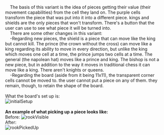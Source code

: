 &nbsp;&nbsp;&nbsp;&nbsp;The basis of this variant is the idea of pieces getting their value (their movement capabilities) from the cell
they land on. The purple cells transform the piece that was put into it into a different piece. kings and shields
are the only pieces that won't transform. There's a button that the user can use to see what piece it will be turned into.
<br/>
&nbsp;&nbsp;&nbsp;&nbsp;There are some other changes in this variant:
<br/>
&nbsp;&nbsp;&nbsp;&nbsp;-Regarding new pieces, the shield is a piece that can move like the king but cannot kill. The prince (the crown without the cross) can move like a king regarding its ability to move in every direction, but unlike the king which moves one cell at a time, the prince jumps two cells at a time. The general (the napolean hat) moves like a prince and king. The bishop is not a new piece, but in addition to the way it moves in traditional chess it can
move like a king. There aren't knights or queens.
<br/>
&nbsp;&nbsp;&nbsp;&nbsp;-Regarding the board (aside from it being 11x11), the transparent corner cells cannot be moved to. the user cannot put a piece on any of them. they remain, though, to retain the shape of the board.
<br/>
<br/>
What the board's set up is:
<br/>
![initialSetup](https://user-images.githubusercontent.com/113654579/221073067-4dbf6034-25a0-4b34-aba5-e4efdbdb7260.png)
<br/>
<br/>
**An example of what picking up a piece looks like:**
<br/>
Before:
![rookVisible](https://user-images.githubusercontent.com/113654579/221073058-e74e5bf3-ee7a-48ec-84ef-92072a5feb18.png)
<br/>
After:
<br/>
![rookPickedUp](https://user-images.githubusercontent.com/113654579/221073063-e29f835a-9ac8-4cda-b37b-41258b224136.png)
